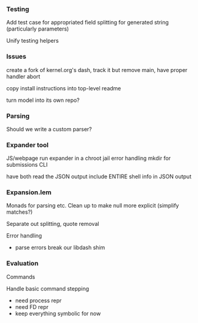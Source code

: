 ### Testing

Add test case for appropriated field splitting for generated string (particularly parameters)

Unify testing helpers

### Issues

create a fork of kernel.org's dash, track it
but remove main, have proper handler abort

copy install instructions into top-level readme

turn model into its own repo?

### Parsing

Should we write a custom parser?

### Expander tool

JS/webpage
  run expander in a chroot jail
  error handling
  mkdir for submissions
CLI

have both read the JSON output
  include ENTIRE shell info in JSON output

### Expansion.lem

Monads for parsing etc.
Clean up to make null more explicit (simplify matches?)

Separate out splitting, quote removal

Error handling
  - parse errors break our libdash shim

### Evaluation

Commands

Handle basic command stepping
  - need process repr
  - need FD repr
  - keep everything symbolic for now
